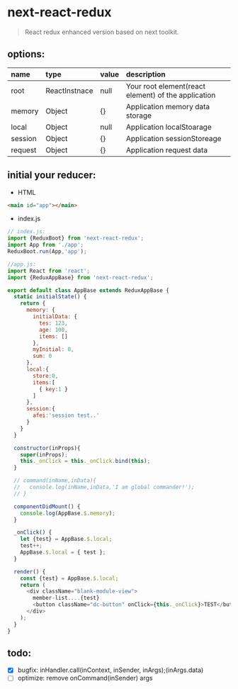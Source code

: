 # next-react-redux
> React redux enhanced version based on next toolkit.

## options:
| name    | type          | value | description                                         |
|:--------|:--------------|:------|:----------------------------------------------------|
| root    | ReactInstnace | null  | Your root element(react element) of the application |
| memory  | Object        | {}    | Application memory data storage                     |
| local   | Object        | null  | Application localStoarage                           |
| session | Object        | {}    | Application sessionStoreage                         |
| request | Object        | {}    | Application request data                            |


## initial your reducer:
+ HTML
```html
<main id="app"></main>
```
+ index.js
```javascript
// index.js:
import {ReduxBoot} from 'next-react-redux';
import App from './app';
ReduxBoot.run(App,'app');

//app.js:
import React from 'react';
import {ReduxAppBase} from 'next-react-redux';

export default class AppBase extends ReduxAppBase {
  static initialState() {
    return {
      memory: {
        initialData: {
          tes: 123,
          age: 100,
          items: []
        },
        myInitial: 0,
        sum: 0
      },
      local:{
        store:0,
        items:[
          { key:1 }
        ]
      },
      session:{
        afei:'session test..'
      }
    }
  }

  constructor(inProps){
    super(inProps);
    this._onClick = this._onClick.bind(this);
  }

  // command(inName,inData){
  //   console.log(inName,inData,'I am global commander!');
  // }

  componentDidMount() {
    console.log(AppBase.$.memory);
  }

  _onClick() {
    let {test} = AppBase.$.local;
    test++;
    AppBase.$.local = { test };
  }

  render() {
    const {test} = AppBase.$.local;
    return (
      <div className="blank-module-view">
        member-list....{test}
        <button className="dc-button" onClick={this._onClick}>TEST</button>
      </div>
    );
  }
}
```

## todo:
+ [x] bugfix: inHandler.call(inContext, inSender, inArgs);(inArgs.data)
+ [ ] optimize: remove onCommand(inSender) args
